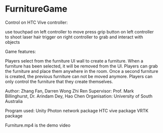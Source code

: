 # FurnitureGame

Control on HTC Vive controller:

use touchpad on left controller to move
press grip button on left controller to shoot laser 
hair trigger on right controller to grab and interact with objects

Game features:

Players select from the furniture UI wall to create a furniture.
When a furniture has been selected, it will be removed from the UI.
Players can grab the furniture and place them anywhere in the room.
Once a second furniture is created, the previous furniture can not be moved anymore.
Players can only control the furniture that they create themselves. 

Author: Zhang Fan, Darren Wong Zhi Ren
Supervisor: Prof. Mark Billinghurst, Dr. Arindam Dey, Hao Chen
Organisation: University of South Australia

Program used:
Unity
Photon network package
HTC vive package
VRTK package

Furniture.mp4 is the demo video
